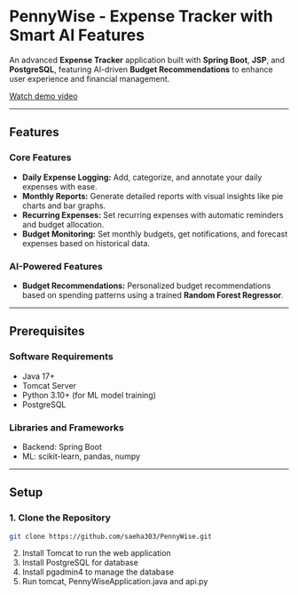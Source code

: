 <!--**PennyWise**

A Simple Expense Tracker app helps users manage their personal finances by tracking their daily
expenses. This app is particularly useful for users who want to monitor their spending habits, set
budgets, and get insights into their financial health.

Creators:
1. Sumaiya Saeha
2. Debjany Ghosh Aronno

For details check out the attached pdf: PennyWise.pdf

Steps to follow:
1. Install tomcat to run the web application
2. Install postgresql for database
3. Install pgadmin4 to manage database
4. Run tomcat, PennyWiseApplication.java and api.py-->

# PennyWise - Expense Tracker with Smart AI Features

An advanced **Expense Tracker** application built with **Spring Boot**, **JSP**, and **PostgreSQL**, featuring AI-driven **Budget Recommendations** to enhance user experience and financial management.

[Watch demo video](https://youtu.be/oLC5Y84_blQ)

---

## Features

### Core Features
- **Daily Expense Logging:** Add, categorize, and annotate your daily expenses with ease.
- **Monthly Reports:** Generate detailed reports with visual insights like pie charts and bar graphs.
- **Recurring Expenses:** Set recurring expenses with automatic reminders and budget allocation.
- **Budget Monitoring:** Set monthly budgets, get notifications, and forecast expenses based on historical data.

### AI-Powered Features
<!-- - **Smart Search:** Process natural language queries such as _"show me the expenses in July"_ or _"find transport expenses last week"_ using **NLP**.-->
- **Budget Recommendations:** Personalized budget recommendations based on spending patterns using a trained **Random Forest Regressor**.

---

## Prerequisites

### Software Requirements
- Java 17+
- Tomcat Server
- Python 3.10+ (for ML model training)
- PostgreSQL

### Libraries and Frameworks
- Backend: Spring Boot
- ML: scikit-learn, pandas, numpy

---

## Setup

### 1. Clone the Repository
```bash
git clone https://github.com/saeha303/PennyWise.git
```
2. Install Tomcat to run the web application
3. Install PostgreSQL for database
4. Install pgadmin4 to manage the database
5. Run tomcat, PennyWiseApplication.java and api.py
